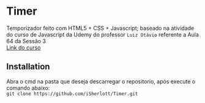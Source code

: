 # Timer

Temporizador feito com HTML5 + CSS + Javascript; baseado na atividade do curso de Javascript da Udemy do professor `Luiz Otávio` referente a Aula 64 da Sessão 3 <br />
<a href="https://www.udemy.com/course/curso-de-javascript-moderno-do-basico-ao-avancado">Link do curso</a> <br />

## Installation

Abra o cmd na pasta que deseja descarregar o repositorio, após execute o comando abaixo: <br />
`git clone https://github.com/iSherlott/Timer.git`
